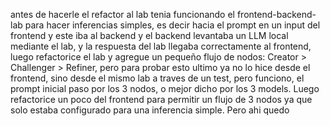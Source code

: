 antes de hacerle el refactor al lab tenia funcionando el frontend-backend-lab para hacer inferencias simples, es decir hacia el prompt en un input del frontend y este iba al backend y el backend levantaba un LLM local mediante el lab, y la respuesta del lab llegaba correctamente al frontend, luego refactorice el lab y agregue un pequeño flujo de nodos: Creator > Challenger > Refiner, pero para probar esto ultimo ya no lo hice desde el frontend, sino desde el mismo lab a traves de un test, pero funciono, el prompt inicial paso por los 3 nodos, o mejor dicho por los 3 models. Luego refactorice un poco del frontend para permitir un flujo de 3 nodos ya que solo estaba configurado para una inferencia simple. Pero ahi quedo